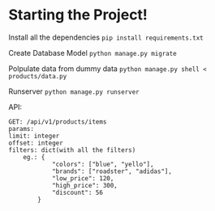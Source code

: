 ﻿# Starting the Project!

Install all the dependencies
`pip install requirements.txt`

Create Database Model
`python manage.py migrate `

Polpulate data from dummy data
`python manage.py shell < products/data.py`

Runserver
`python manage.py runserver`

API:
```
GET: /api/v1/products/items
params: 
limit: integer
offset: integer
filters: dict(with all the filters)
	eg.: {
			"colors": ["blue", "yello"],
			"brands": ["roadster", "adidas"],
			"low_price": 120,
			"high_price": 300,
			"discount": 56
		}
```
